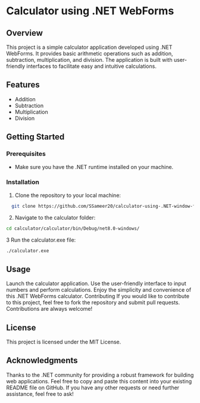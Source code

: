 # Calculator using .NET WebForms

## Overview

This project is a simple calculator application developed using .NET WebForms. It provides basic arithmetic operations such as addition, subtraction, multiplication, and division. The application is built with user-friendly interfaces to facilitate easy and intuitive calculations.

## Features

- Addition
- Subtraction
- Multiplication
- Division

## Getting Started

### Prerequisites

- Make sure you have the .NET runtime installed on your machine.

### Installation

1. Clone the repository to your local machine:

```bash
  git clone https://github.com/SSameer20/calculator-using-.NET-window-forms.git
```

2. Navigate to the calculator folder:
```bash
cd calculator/calculator/bin/Debug/net8.0-windows/
```

3 Run the calculator.exe file:
```bash
./calculator.exe
```
  


## Usage
Launch the calculator application.
Use the user-friendly interface to input numbers and perform calculations.
Enjoy the simplicity and convenience of this .NET WebForms calculator.
Contributing
If you would like to contribute to this project, feel free to fork the repository and submit pull requests. Contributions are always welcome!

## License
This project is licensed under the MIT License.

## Acknowledgments
Thanks to the .NET community for providing a robust framework for building web applications.
Feel free to copy and paste this content into your existing README file on GitHub. If you have any other requests or need further assistance, feel free to ask!







